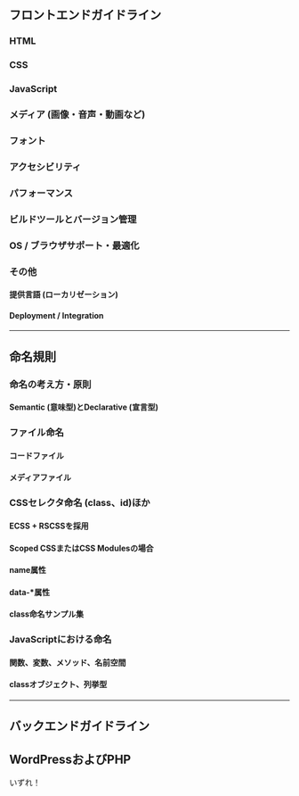 ## フロントエンドガイドライン

### HTML
### CSS
### JavaScript

### メディア (画像・音声・動画など)
### フォント

### アクセシビリティ
### パフォーマンス

### ビルドツールとバージョン管理

### OS / ブラウザサポート・最適化

### その他
#### 提供言語 (ローカリゼーション)
#### Deployment / Integration

---

## 命名規則

### 命名の考え方・原則
#### Semantic (意味型)とDeclarative (宣言型)

### ファイル命名
#### コードファイル
#### メディアファイル

### CSSセレクタ命名 (class、id)ほか
#### ECSS + RSCSSを採用
#### Scoped CSSまたはCSS Modulesの場合
#### name属性
#### data-\*属性
#### class命名サンプル集

### JavaScriptにおける命名
#### 関数、変数、メソッド、名前空間
#### classオブジェクト、列挙型

---

## バックエンドガイドライン

## WordPressおよびPHP
いずれ！
